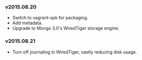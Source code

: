 ### v2015.08.20
- Switch to vagrant-spk for packaging.
- Add metadata.
- Upgrade to Mongo 3.0's WiredTiger storage engine.
### v2015.08.21
- Turn off journaling in WiredTiger, vastly reducing disk usage.
